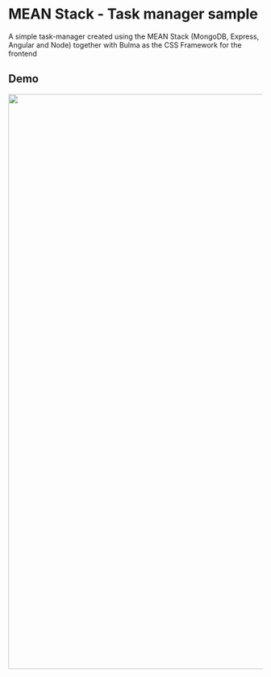 # MEAN Stack - Task manager sample

A simple task-manager created using the MEAN Stack (MongoDB, Express, Angular and Node) together with Bulma as the CSS Framework for the frontend

## Demo

<img src="https://github.com/pablokintopp/task-manager/blob/main/demo/demo.gif" width="1140" style="max-width:100%;" align="center"/>
